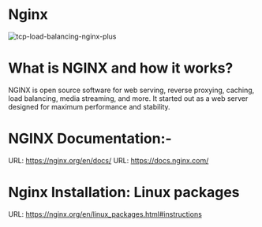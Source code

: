 # Nginx

![tcp-load-balancing-nginx-plus](https://user-images.githubusercontent.com/45856526/192649521-5981509c-0d75-411b-b660-e5af3a8cb655.png)

# What is NGINX and how it works?
NGINX is open source software for web serving, reverse proxying, caching, load balancing, media streaming, and more. It started out as a web server designed for maximum performance and stability.

# NGINX Documentation:-
URL: https://nginx.org/en/docs/
URL: https://docs.nginx.com/

# Nginx Installation: Linux packages 
URL: https://nginx.org/en/linux_packages.html#instructions
